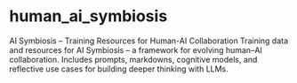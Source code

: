 # human_ai_symbiosis
AI Symbiosis – Training Resources for Human-AI Collaboration  Training data and resources for AI Symbiosis – a framework for evolving human–AI collaboration. Includes prompts, markdowns, cognitive models, and reflective use cases for building deeper thinking with LLMs.
